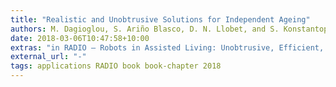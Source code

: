 ```yaml
---
title: "Realistic and Unobtrusive Solutions for Independent Ageing"
authors: M. Dagioglou, S. Ariño Blasco, D. N. Llobet, and S. Konstantopoulos
date: 2018-03-06T10:47:58+10:00
extras: "in RADIO – Robots in Assisted Living: Unobtrusive, Efficient, Reliable and Modular Solutions for Independent Ageing, Karkaletsis et al., Ed. Springer, 2018."
external_url: "-"
tags: applications RADIO book book-chapter 2018
---
```


